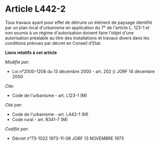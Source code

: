 # Article L442-2

Tous travaux ayant pour effet de détruire un élément de paysage identifié par un plan local d'urbanisme en application du 7°
de l'article L. 123-1 et non soumis à un régime d'autorisation doivent faire l'objet d'une autorisation préalable au titre
des installations et travaux divers dans les conditions prévues par décret en Conseil d'Etat.

**Liens relatifs à cet article**

_Modifié par_:

  - Loi n°2000-1208 du 13 décembre 2000 - art. 202 () JORF 14 décembre 2000

_Cite_:

  - Code de l'urbanisme - art. L123-1 (M)

_Cité par_:

  - Code de l'urbanisme - art. L442-1 (M)
  - Code rural - art. R341-7 (M)

_Codifié par_:

  - Décret n°73-1022 1973-11-08 JORF 13 NOVEMBRE 1973
